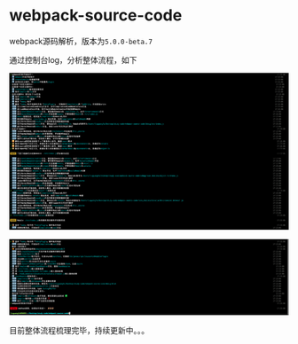 # webpack-source-code

webpack源码解析，版本为`5.0.0-beta.7`

通过控制台log，分析整体流程，如下

![](./static/log1.png)

![](./static/log2.png)

目前整体流程梳理完毕，持续更新中。。。
